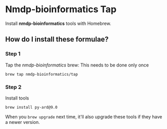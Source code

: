 # Nmdp-bioinformatics Tap

Install **nmdp-bioinformatics** tools with Homebrew.

## How do I install these formulae?

### Step 1

Tap the _nmdp-bioinformatics_ brew: 
This needs to be done only once

```
brew tap nmdp-bioinformatics/tap
```

### Step 2

Install tools

```
brew install py-ard@9.0
```

When you `brew upgrade` next time, it'll also upgrade these tools if they have a newer version.
